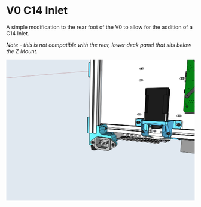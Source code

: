 # V0 C14 Inlet

A simple modification to the rear foot of the V0 to allow for the addition of a C14 Inlet.

*Note - this is not compatible with the rear, lower deck panel that sits below the Z Mount.*

![C14 Inlet](https://github.com/Maverick-3D/VoronUsers/blob/master/printer_mods/Maverick_/V0_C14_Inlet_Foot/Images/C14_Inlet.PNG)
